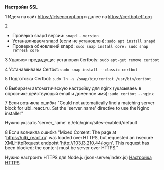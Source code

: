 **Настройка SSL**

1 Идем на сайт https://letsencrypt.org и далее на https://certbot.eff.org

2 
- Проверка snapd версии: `snapd --version`
- Устанавливаем snapd (если не установлен): `sudo apt install snapd`
- Проверка обновлений snapd: `sudo snap install core; sudo snap refresh core`

3 Удаляем предыдущие установки Certbots: `sudo apt-get remove certbot`

4 Устанавливаем Certbot: `sudo snap install --classic certbot`

5 Подготовка Certbot: `sudo ln -s /snap/bin/certbot /usr/bin/certbot`

6 Выбираем автоматическую настройку для nginx (указываем в опроснике действующий email и доменное имя):
 `sudo certbot --nginx`

7 Если возникла ошибка "Could not automatically find a matching server block for ulbi_react.ru. 
  Set the 'server_name' directive to  use the Nginx installer"
  
  Нужно указать 'server_name' в /etc/nginx/sites-enabled/default  

8 Если возникла ошибка "Mixed Content: The page at 'https://ulbi_react.ru' was loaded over HTTPS,
  but requested an insecure XMLHttpRequest endpoint 'http://103.13.210.44/login'. 
  This request has been blocked; the content must be server over HTTPS."
  
  Нужно настроить HTTPS для Node.js (json-server/index.js)
  [Настройка HTTPS](./HTTPS.md)
